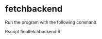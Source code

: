 # fetchbackend

Run the program with the following command:

Rscript finalfetchbackend.R <ARUMENT1HERE> <ARGUMENT2HERE>
